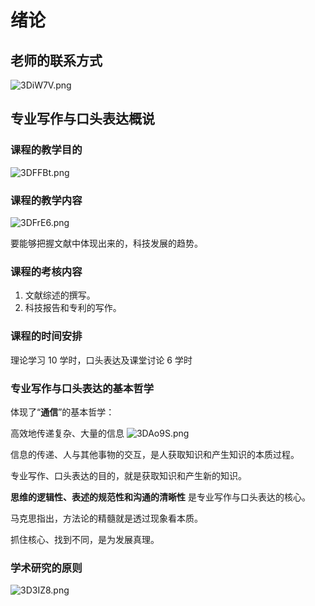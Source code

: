# 绪论
## 老师的联系方式
![3DiW7V.png](https://s2.ax1x.com/2020/02/28/3DiW7V.png)
## 专业写作与口头表达概说
### 课程的教学目的
![3DFFBt.png](https://s2.ax1x.com/2020/02/28/3DFFBt.png)
### 课程的教学内容
![3DFrE6.png](https://s2.ax1x.com/2020/02/28/3DFrE6.png)

要能够把握文献中体现出来的，科技发展的趋势。
### 课程的考核内容
1. 文献综述的撰写。
2. 科技报告和专利的写作。
### 课程的时间安排
理论学习 10 学时，口头表达及课堂讨论 6 学时
### 专业写作与口头表达的基本哲学
体现了“**通信**”的基本哲学：

高效地传递复杂、大量的信息
![3DAo9S.png](https://s2.ax1x.com/2020/02/28/3DAo9S.png)

信息的传递、人与其他事物的交互，是人获取知识和产生知识的本质过程。

专业写作、口头表达的目的，就是获取知识和产生新的知识。

**思维的逻辑性、表述的规范性和沟通的清晰性** 是专业写作与口头表达的核心。

马克思指出，方法论的精髓就是透过现象看本质。

抓住核心、找到不同，是为发展真理。

### 学术研究的原则
![3D3IZ8.png](https://s2.ax1x.com/2020/02/28/3D3IZ8.png)

